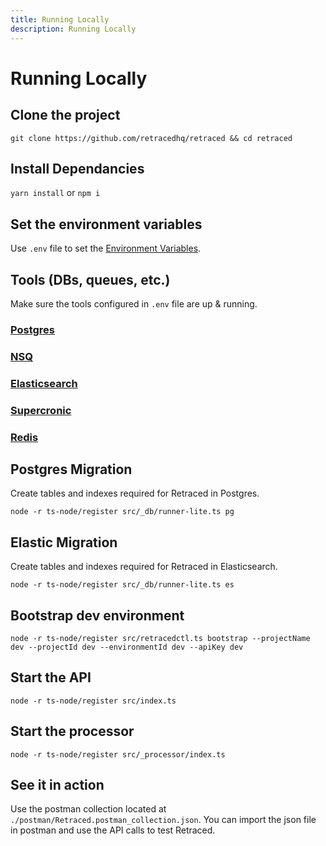 ```yaml
---
title: Running Locally
description: Running Locally
---
```


# Running Locally

## Clone the project

`git clone https://github.com/retracedhq/retraced && cd retraced`

## Install Dependancies

`yarn install` or `npm i`

## Set the environment variables

Use `.env` file to set the [Environment Variables](./env-variables).

## Tools (DBs, queues, etc.)

Make sure the tools configured in `.env` file are up & running.

### [Postgres](./env-variables#postgres-configuration)

### [NSQ](./env-variables#nsqd-configuration)

### [Elasticsearch](./env-variables#elasticsearch-configuration)

### [Supercronic](./env-variables#supercronic-configuration)

### [Redis](./env-variables#redis-configuration)

## Postgres Migration

Create tables and indexes required for Retraced in Postgres.

`node -r ts-node/register src/_db/runner-lite.ts pg`

## Elastic Migration

Create tables and indexes required for Retraced in Elasticsearch.

`node -r ts-node/register src/_db/runner-lite.ts es`

## Bootstrap dev environment

`node -r ts-node/register src/retracedctl.ts bootstrap --projectName dev --projectId dev --environmentId dev --apiKey dev`

## Start the API

`node -r ts-node/register src/index.ts`

## Start the processor

`node -r ts-node/register src/_processor/index.ts`

## See it in action

Use the postman collection located at `./postman/Retraced.postman_collection.json`.
You can import the json file in postman and use the API calls to test Retraced.
